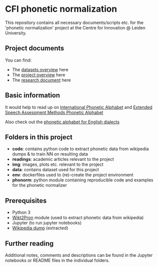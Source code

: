 # CFI phonetic normalization

This repository contains all necessary documents/scripts etc. for the 'phonetic normalization' project at the Centre for Innovation @ Leiden University.

## Project documents

You can find:

- The [datasets overview](https://docs.google.com/document/d/1t7gr5FqlqpbCCpqlIAHmqN2tkgVAWNp3kDaN6UhLZ7g/edit?usp=sharing) here
- The [project overview](https://docs.google.com/document/d/1WoyhyAnES8HbDhgiUsLFy0G7z_eu-yCfJwfwD02-LQg/edit?usp=sharing) here
- The [research document](https://docs.google.com/document/d/1gaI7TUZnQYrR1PI8Cg_ejRpm5EgsXa1b2uunEhhNNKI/edit?usp=sharing) here

## Basic information

It would help to read up on [International Phonetic Alphabet](https://en.wikipedia.org/wiki/International_Phonetic_Alphabet) and [Extended Speech Assessment Methods Phonetic Alphabet](https://en.wikipedia.org/wiki/X-SAMPA)

Also check out the [phonetic alphabet for English dialects](https://en.wikipedia.org/wiki/International_Phonetic_Alphabet_chart_for_English_dialects)

## Folders in this project

- **code**: contains python code to extract phonetic data from wikipedia dumps & to train NN on resulting data
- **readings**: academic articles relevant to the project
- **img**: images, plots etc. relevant to the project
- **data**: contains dataset used for this project
- **env**: dockerfiles used to (re)-create the project environment
- **phonorm**: python module containing reproducible code and examples for the phonetic normalizer

## Prerequisites

- Python 3
- [Wikt2Pron](https://github.com/abuccts/wikt2pron) module (used to extract phonetic data from wikipedia)
- Jupyter (to run jupyter notebooks)
- [Wikipedia dump](https://dumps.wikimedia.org/enwiktionary/) (extracted)

## Further reading

Additional notes, comments and descriptions can be found in the Jupyter notebooks or README files in the individual folders.
